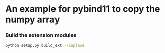 # An example for pybind11 to copy the numpy array

### Build the extension modules

```bash
python setup.py build_ext --inplace
```
